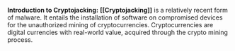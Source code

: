 **Introduction to Cryptojacking:** **[[Cryptojacking]]** is a relatively recent form of malware. It entails the installation of software on compromised devices for the unauthorized mining of cryptocurrencies. Cryptocurrencies are digital currencies with real-world value, acquired through the crypto mining process.